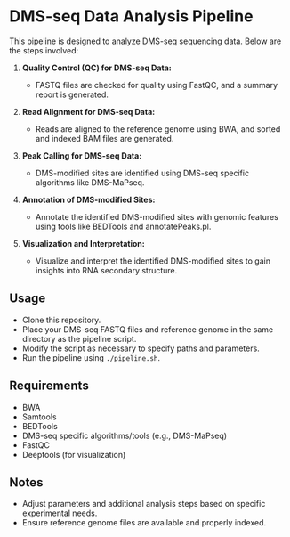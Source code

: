# DMS-seq Data Analysis Pipeline

This pipeline is designed to analyze DMS-seq sequencing data. Below are the steps involved:

1. **Quality Control (QC) for DMS-seq Data:**
   - FASTQ files are checked for quality using FastQC, and a summary report is generated.

2. **Read Alignment for DMS-seq Data:**
   - Reads are aligned to the reference genome using BWA, and sorted and indexed BAM files are generated.

3. **Peak Calling for DMS-seq Data:**
   - DMS-modified sites are identified using DMS-seq specific algorithms like DMS-MaPseq.

4. **Annotation of DMS-modified Sites:**
   - Annotate the identified DMS-modified sites with genomic features using tools like BEDTools and annotatePeaks.pl.

5. **Visualization and Interpretation:**
   - Visualize and interpret the identified DMS-modified sites to gain insights into RNA secondary structure.

## Usage
- Clone this repository.
- Place your DMS-seq FASTQ files and reference genome in the same directory as the pipeline script.
- Modify the script as necessary to specify paths and parameters.
- Run the pipeline using `./pipeline.sh`.

## Requirements
- BWA
- Samtools
- BEDTools
- DMS-seq specific algorithms/tools (e.g., DMS-MaPseq)
- FastQC
- Deeptools (for visualization)

## Notes
- Adjust parameters and additional analysis steps based on specific experimental needs.
- Ensure reference genome files are available and properly indexed.
